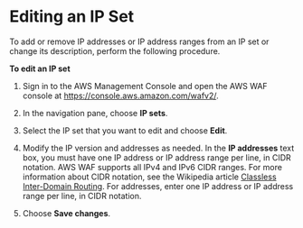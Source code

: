 # Editing an IP Set<a name="waf-ip-set-editing"></a>

To add or remove IP addresses or IP address ranges from an IP set or change its description, perform the following procedure\. <a name="web-acl-editing-procedure"></a>

**To edit an IP set**

1. Sign in to the AWS Management Console and open the AWS WAF console at [https://console\.aws\.amazon\.com/wafv2/](https://console.aws.amazon.com/wafv2/)\. 

1. In the navigation pane, choose **IP sets**\.

1. Select the IP set that you want to edit and choose **Edit**\.

1. Modify the IP version and addresses as needed\. In the **IP addresses** text box, you must have one IP address or IP address range per line, in CIDR notation\. AWS WAF supports all IPv4 and IPv6 CIDR ranges\. For more information about CIDR notation, see the Wikipedia article [Classless Inter\-Domain Routing](https://en.wikipedia.org/wiki/Classless_Inter-Domain_Routing)\. For addresses, enter one IP address or IP address range per line, in CIDR notation\.

1. Choose **Save changes**\.